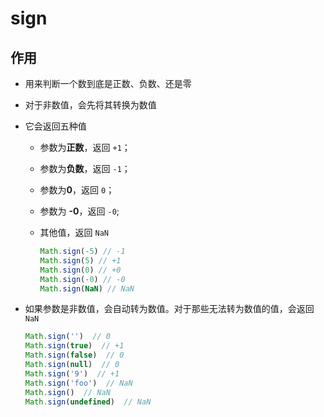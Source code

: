 # sign

## 作用

+ 用来判断一个数到底是正数、负数、还是零

+ 对于非数值，会先将其转换为数值

+ 它会返回五种值

  + 参数为**正数**，返回 `+1`；

  + 参数为**负数**，返回 `-1`；

  + 参数为**0**，返回 `0`；

  + 参数为 **-0**，返回 `-0`;

  + 其他值，返回 `NaN`

    ```js
    Math.sign(-5) // -1
    Math.sign(5) // +1
    Math.sign(0) // +0
    Math.sign(-0) // -0
    Math.sign(NaN) // NaN
    ```

+ 如果参数是非数值，会自动转为数值。对于那些无法转为数值的值，会返回 `NaN`

    ```js
    Math.sign('')  // 0
    Math.sign(true)  // +1
    Math.sign(false)  // 0
    Math.sign(null)  // 0
    Math.sign('9')  // +1
    Math.sign('foo')  // NaN
    Math.sign()  // NaN
    Math.sign(undefined)  // NaN
    ```
